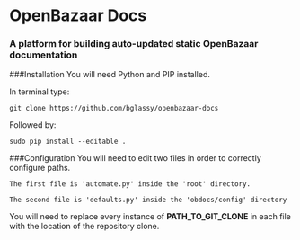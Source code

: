 # OpenBazaar Docs
### A platform for building auto-updated static OpenBazaar documentation

###Installation
You will need Python and PIP installed.

In terminal type:

 
```git clone https://github.com/bglassy/openbazaar-docs```
 
 
 Followed by:

```sudo pip install --editable .```


###Configuration
You will need to edit two files in order to correctly configure paths.

```The first file is 'automate.py' inside the 'root' directory.```

```The second file is 'defaults.py' inside the 'obdocs/config' directory```

You will need to replace every instance of **PATH_TO_GIT_CLONE** in each file with the location of the repository clone.